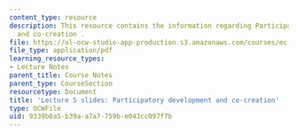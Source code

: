 ```yaml
---
content_type: resource
description: This resource contains the information regarding Participatory development
  and co-creation .
file: https://ol-ocw-studio-app-production.s3.amazonaws.com/courses/ec-701j-d-lab-i-development-fall-2009/9339b0a5b39aa7a7759be043cc097f7b_MITEC_701JF09_lec05.pdf
file_type: application/pdf
learning_resource_types:
- Lecture Notes
parent_title: Course Notes
parent_type: CourseSection
resourcetype: Document
title: 'Lecture 5 slides: Participatory development and co-creation'
type: OCWFile
uid: 9339b0a5-b39a-a7a7-759b-e043cc097f7b
---
```

